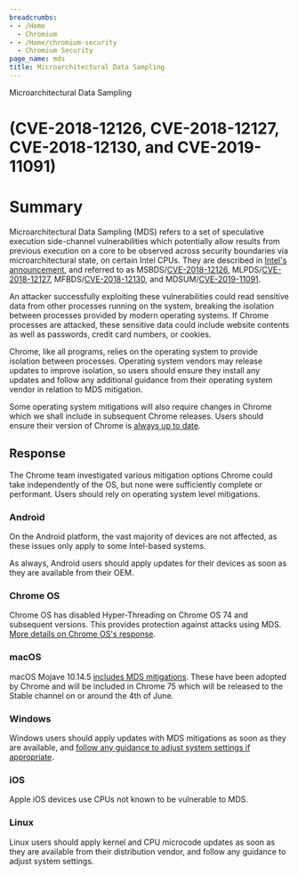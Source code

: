 ```yaml
---
breadcrumbs:
- - /Home
  - Chromium
- - /Home/chromium-security
  - Chromium Security
page_name: mds
title: Microarchitectural Data Sampling
---
```


Microarchitectural Data Sampling

# (CVE-2018-12126, CVE-2018-12127, CVE-2018-12130, and CVE-2019-11091)

# Summary

Microarchitectural Data Sampling (MDS) refers to a set of speculative execution
side-channel vulnerabilities which potentially allow results from previous
execution on a core to be observed across security boundaries via
microarchitectural state, on certain Intel CPUs. They are described in [Intel's
announcement](https://www.intel.com/content/www/us/en/security-center/advisory/intel-sa-00233.html),
and referred to as
MSBDS/[CVE-2018-12126](https://cve.mitre.org/cgi-bin/cvename.cgi?name=2018-12126),
MLPDS/[CVE-2018-12127](https://cve.mitre.org/cgi-bin/cvename.cgi?name=2018-12127),
MFBDS/[CVE-2018-12130](https://cve.mitre.org/cgi-bin/cvename.cgi?name=2018-12130),
and
MDSUM/[CVE-2019-11091](https://cve.mitre.org/cgi-bin/cvename.cgi?name=2019-11091).

An attacker successfully exploiting these vulnerabilities could read sensitive
data from other processes running on the system, breaking the isolation between
processes provided by modern operating systems. If Chrome processes are
attacked, these sensitive data could include website contents as well as
passwords, credit card numbers, or cookies.

Chrome, like all programs, relies on the operating system to provide isolation
between processes. Operating system vendors may release updates to improve
isolation, so users should ensure they install any updates and follow any
additional guidance from their operating system vendor in relation to MDS
mitigation.

Some operating system mitigations will also require changes in Chrome which we
shall include in subsequent Chrome releases. Users should ensure their version
of Chrome is [always up to
date](https://support.google.com/chrome/answer/95414?co=GENIE.Platform%3DDesktop).

## Response

The Chrome team investigated various mitigation options Chrome could take
independently of the OS, but none were sufficiently complete or performant.
Users should rely on operating system level mitigations.

### Android

On the Android platform, the vast majority of devices are not affected, as these
issues only apply to some Intel-based systems.

As always, Android users should apply updates for their devices as soon as they
are available from their OEM.

### Chrome OS

Chrome OS has disabled Hyper-Threading on Chrome OS 74 and subsequent versions.
This provides protection against attacks using MDS. [More details on Chrome OS's
response](/chromium-os/mds-on-chromeos).

### macOS

macOS Mojave 10.14.5 [includes MDS
mitigations](https://support.apple.com/en-us/HT210107). These have been adopted
by Chrome and will be included in Chrome 75 which will be released to the Stable
channel on or around the 4th of June.

### Windows

Windows users should apply updates with MDS mitigations as soon as they are
available, and [follow any guidance to adjust system settings if
appropriate](https://portal.msrc.microsoft.com/en-US/security-guidance/advisory/ADV190013).

### iOS

Apple iOS devices use CPUs not known to be vulnerable to MDS.

### Linux

Linux users should apply kernel and CPU microcode updates as soon as they are
available from their distribution vendor, and follow any guidance to adjust
system settings.
